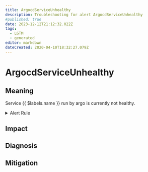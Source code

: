 ```yaml
---
title: ArgocdServiceUnhealthy
description: Troubleshooting for alert ArgocdServiceUnhealthy
#published: true
date: 2023-12-12T21:12:32.022Z
tags: 
  - LGTM
  - generated
editor: markdown
dateCreated: 2020-04-10T18:32:27.079Z
---
```


# ArgocdServiceUnhealthy

## Meaning
[//]: # "Short paragraph that explains what the alert means"
Service {{ $labels.name }} run by argo is currently not healthy.

<details>
  <summary>Alert Rule</summary>

{{% rule "argocd/argocd-internal.yml" "ArgocdServiceUnhealthy" %}}

{{% comment %}}

```yaml
alert: ArgocdServiceUnhealthy
expr: argocd_app_info{health_status!="Healthy"} != 0
for: 15m
labels:
    severity: warning
annotations:
    summary: ArgoCD service unhealthy (instance {{ $labels.instance }})
    description: |-
        Service {{ $labels.name }} run by argo is currently not healthy.
          VALUE = {{ $value }}
          LABELS = {{ $labels }}
    runbook: https://github.com/srerun/prometheus-alerts/blob/main/content/runbooks/argocd-internal/ArgocdServiceUnhealthy.md

```

{{% /comment %}}

</details>


## Impact
[//]: # "What could / will happen if the alert is not addressed"



## Diagnosis
[//]: # "Steps to take to identify the cause of the problem"



## Mitigation
[//]: # "The steps necessary to resolve the alert"
